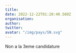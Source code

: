 ```yaml
---
title: 
date: 2022-12-22T01:20:40.580Z
organisation: 
author: 
twitter: 
avatar: "/img/pays/SN.svg"
---
```


Non a la 3eme candidature